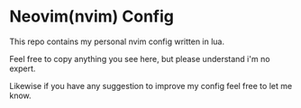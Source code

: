 # Neovim(nvim) Config

This repo contains my personal nvim config written in lua.

Feel free to copy anything you see here, but please understand i'm no expert.

Likewise if you have any suggestion to improve my config feel free to let me know.
